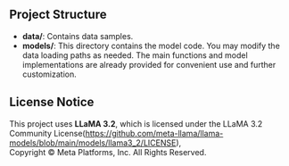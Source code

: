 ## Project Structure

- **data/**: Contains data samples.
- **models/**: This directory contains the model code. You may modify the data loading paths as needed. The main functions and model implementations are already provided for convenient use and further customization.



## License Notice

This project uses **LLaMA 3.2**, which is licensed under the LLaMA 3.2 Community License(https://github.com/meta-llama/llama-models/blob/main/models/llama3_2/LICENSE),  
Copyright © Meta Platforms, Inc. All Rights Reserved.